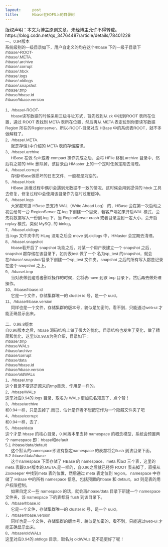 ```yaml
---
layout:     post
title:      Hbase在HDFS上的目录树
---
```

<div id="article_content" class="article_content clearfix csdn-tracking-statistics" data-pid="blog" data-mod="popu_307" data-dsm="post">
								<div class="article-copyright">
					版权声明：本文为博主原创文章，未经博主允许不得转载。					https://blog.csdn.net/qq_34764487/article/details/78401228				</div>
								            <link rel="stylesheet" href="https://csdnimg.cn/release/phoenix/template/css/ck_htmledit_views-f76675cdea.css">
						<div class="htmledit_views" id="content_views">
                
<div style="color:rgb(69,69,69);font-family:Verdana, Geneva, Arial, Helvetica, sans-serif;font-size:13px;">
<span>一、0.94版本</span></div>
<div style="color:rgb(69,69,69);font-family:Verdana, Geneva, Arial, Helvetica, sans-serif;font-size:13px;">
系统级别的一级目录如下，用户自定义的均在这个/hbase 下的一级子目录下</div>
<div style="color:rgb(69,69,69);font-family:Verdana, Geneva, Arial, Helvetica, sans-serif;font-size:13px;">
/hbase/-ROOT-</div>
<div style="color:rgb(69,69,69);font-family:Verdana, Geneva, Arial, Helvetica, sans-serif;font-size:13px;">
/hbase/.META.</div>
<div style="color:rgb(69,69,69);font-family:Verdana, Geneva, Arial, Helvetica, sans-serif;font-size:13px;">
/hbase/.archive</div>
<div style="color:rgb(69,69,69);font-family:Verdana, Geneva, Arial, Helvetica, sans-serif;font-size:13px;">
/hbase/.corrupt</div>
<div style="color:rgb(69,69,69);font-family:Verdana, Geneva, Arial, Helvetica, sans-serif;font-size:13px;">
/hbase/.hbck</div>
<div style="color:rgb(69,69,69);font-family:Verdana, Geneva, Arial, Helvetica, sans-serif;font-size:13px;">
/hbase/.logs</div>
<div style="color:rgb(69,69,69);font-family:Verdana, Geneva, Arial, Helvetica, sans-serif;font-size:13px;">
/hbase/.oldlogs</div>
<div style="color:rgb(69,69,69);font-family:Verdana, Geneva, Arial, Helvetica, sans-serif;font-size:13px;">
/hbase/.snapshot</div>
<div style="color:rgb(69,69,69);font-family:Verdana, Geneva, Arial, Helvetica, sans-serif;font-size:13px;">
/hbase/.tmp</div>
<div style="color:rgb(69,69,69);font-family:Verdana, Geneva, Arial, Helvetica, sans-serif;font-size:13px;">
/hbase/hbase.id</div>
<div style="color:rgb(69,69,69);font-family:Verdana, Geneva, Arial, Helvetica, sans-serif;font-size:13px;">
/hbase/hbase.version</div>
<div style="color:rgb(69,69,69);font-family:Verdana, Geneva, Arial, Helvetica, sans-serif;font-size:13px;">
 </div>
<div style="color:rgb(69,69,69);font-family:Verdana, Geneva, Arial, Helvetica, sans-serif;font-size:13px;">
<span>1、/hbase/-ROOT-</span></div>
<div style="color:rgb(69,69,69);font-family:Verdana, Geneva, Arial, Helvetica, sans-serif;font-size:13px;">
<span>    </span> hbase读写数据的时候采用三级寻址方式，首先找到从 zk 中找到ROOT 表所在位置，通过 ROOT 表找到 META 表所在位置，然后再从 META 表定位到你要读写数据Region 所在的Regionserver。所以-ROOT-目录对应 HBase 中的系统表ROOT，就不多做解释了。</div>
<div style="color:rgb(69,69,69);font-family:Verdana, Geneva, Arial, Helvetica, sans-serif;font-size:13px;">
<span>2、/hbase/.META.</span></div>
<div style="color:rgb(69,69,69);font-family:Verdana, Geneva, Arial, Helvetica, sans-serif;font-size:13px;">
     就是存储1中介绍的 META 表的存储路径。</div>
<div style="color:rgb(69,69,69);font-family:Verdana, Geneva, Arial, Helvetica, sans-serif;font-size:13px;">
<span>3、/hbase/.archive</span></div>
<div style="color:rgb(69,69,69);font-family:Verdana, Geneva, Arial, Helvetica, sans-serif;font-size:13px;">
<span>     </span>HBase 在做 Split或者 compact 操作完成之后，会将 HFile 移到.archive 目录中，然后将之前的 hfile 删除掉，该目录由 HMaster 上的一个定时任务定期去清理。</div>
<div style="color:rgb(69,69,69);font-family:Verdana, Geneva, Arial, Helvetica, sans-serif;font-size:13px;">
<span>4、/hbase/.corrupt</span></div>
<div style="color:rgb(69,69,69);font-family:Verdana, Geneva, Arial, Helvetica, sans-serif;font-size:13px;">
<span>     </span>存储HBase做损坏的日志文件，一般都是为空的。<span> </span></div>
<div style="color:rgb(69,69,69);font-family:Verdana, Geneva, Arial, Helvetica, sans-serif;font-size:13px;">
<span>5、/hbase/.hbck</span></div>
<div style="color:rgb(69,69,69);font-family:Verdana, Geneva, Arial, Helvetica, sans-serif;font-size:13px;">
     HBase 运维过程中偶尔会遇到元数据不一致的情况，这时候会用到提供的 hbck 工具去修复，修复过程中会使用该目录作为临时过度缓冲。</div>
<div style="color:rgb(69,69,69);font-family:Verdana, Geneva, Arial, Helvetica, sans-serif;font-size:13px;">
<span>6、/hbase/.logs</span></div>
<div style="color:rgb(69,69,69);font-family:Verdana, Geneva, Arial, Helvetica, sans-serif;font-size:13px;">
<span>     </span>大家都知道 HBase 是支持 WAL（Write Ahead Log） 的，HBase 会在第一次启动之初会给每一台 RegionServer 在.log 下创建一个目录，若客户端如果开启WAL 模式，会先将数据写入一份到.log 下，当 RegionServer crash 或者目录达到一定大小，会开启 replay 模式，类似 MySQL 的 binlog。</div>
<div style="color:rgb(69,69,69);font-family:Verdana, Geneva, Arial, Helvetica, sans-serif;font-size:13px;">
<span>7、/hbase/.oldlogs</span></div>
<div style="color:rgb(69,69,69);font-family:Verdana, Geneva, Arial, Helvetica, sans-serif;font-size:13px;">
当.logs 文件夹中的 HLog 没用之后会 move 到.oldlogs 中，HMaster 会定期去清理。</div>
<div style="color:rgb(69,69,69);font-family:Verdana, Geneva, Arial, Helvetica, sans-serif;font-size:13px;">
<span>8、/hbase/.snapshot</span></div>
<div style="color:rgb(69,69,69);font-family:Verdana, Geneva, Arial, Helvetica, sans-serif;font-size:13px;">
<span>     </span>hbase若开启了 snapshot 功能之后，对某一个用户表建立一个 snapshot 之后，snapshot 都存储在该目录下，如对表test 做了一个 名为sp_test 的snapshot，就会在/hbase/.snapshot/目录下创建一个sp_test 文件夹，snapshot 之后的所有写入都是记录在这个 snapshot 之上。</div>
<div style="color:rgb(69,69,69);font-family:Verdana, Geneva, Arial, Helvetica, sans-serif;font-size:13px;">
<span>9、/hbase/.tmp</span></div>
<div style="color:rgb(69,69,69);font-family:Verdana, Geneva, Arial, Helvetica, sans-serif;font-size:13px;">
     当对表做创建或者删除操作的时候，会将表move 到该 tmp 目录下，然后再去做处理操作。</div>
<div style="color:rgb(69,69,69);font-family:Verdana, Geneva, Arial, Helvetica, sans-serif;font-size:13px;">
<span>10、/hbase/hbase.id</span></div>
<div style="color:rgb(69,69,69);font-family:Verdana, Geneva, Arial, Helvetica, sans-serif;font-size:13px;">
     它是一个文件，存储集群唯一的 cluster id 号，是一个 uuid。</div>
<div style="color:rgb(69,69,69);font-family:Verdana, Geneva, Arial, Helvetica, sans-serif;font-size:13px;">
<span>11、/hbase/hbase.version</span></div>
<div style="color:rgb(69,69,69);font-family:Verdana, Geneva, Arial, Helvetica, sans-serif;font-size:13px;">
     同样也是一个文件，存储集群的版本号，貌似是加密的，看不到，只能通过web-ui 才能正确显示出来。</div>
<div style="color:rgb(69,69,69);font-family:Verdana, Geneva, Arial, Helvetica, sans-serif;font-size:13px;">
 </div>
<div style="color:rgb(69,69,69);font-family:Verdana, Geneva, Arial, Helvetica, sans-serif;font-size:13px;">
<span>二、0.98.8版本</span></div>
<div style="color:rgb(69,69,69);font-family:Verdana, Geneva, Arial, Helvetica, sans-serif;font-size:13px;">
自0.96版本之后，hbase 源码结构上做了很大的优化，目录结构也发生了变化，做了精简和优化，这里以0.98.8为例介绍，目录如下：</div>
<div style="color:rgb(69,69,69);font-family:Verdana, Geneva, Arial, Helvetica, sans-serif;font-size:13px;">
/hbase/.tmp</div>
<div style="color:rgb(69,69,69);font-family:Verdana, Geneva, Arial, Helvetica, sans-serif;font-size:13px;">
/hbase/WALs</div>
<div style="color:rgb(69,69,69);font-family:Verdana, Geneva, Arial, Helvetica, sans-serif;font-size:13px;">
/hbase/archive</div>
<div style="color:rgb(69,69,69);font-family:Verdana, Geneva, Arial, Helvetica, sans-serif;font-size:13px;">
/hbase/corrupt</div>
<div style="color:rgb(69,69,69);font-family:Verdana, Geneva, Arial, Helvetica, sans-serif;font-size:13px;">
/hbase/data</div>
<div style="color:rgb(69,69,69);font-family:Verdana, Geneva, Arial, Helvetica, sans-serif;font-size:13px;">
/hbase/hbase.id</div>
<div style="color:rgb(69,69,69);font-family:Verdana, Geneva, Arial, Helvetica, sans-serif;font-size:13px;">
/hbase/hbase.version</div>
<div style="color:rgb(69,69,69);font-family:Verdana, Geneva, Arial, Helvetica, sans-serif;font-size:13px;">
/hbase/oldWALs</div>
<div style="color:rgb(69,69,69);font-family:Verdana, Geneva, Arial, Helvetica, sans-serif;font-size:13px;">
<span>1、/hbase/.tmp</span></div>
<div style="color:rgb(69,69,69);font-family:Verdana, Geneva, Arial, Helvetica, sans-serif;font-size:13px;">
<span>这个目录不变还是原来的tmp目录，作用是一样的。</span></div>
<div style="color:rgb(69,69,69);font-family:Verdana, Geneva, Arial, Helvetica, sans-serif;font-size:13px;">
<span>2、/hbase/WALs</span></div>
<div style="color:rgb(69,69,69);font-family:Verdana, Geneva, Arial, Helvetica, sans-serif;font-size:13px;">
这里对应0.94的.logs 目录，取名为 WALs 更加见名知意了，点个赞！</div>
<div style="color:rgb(69,69,69);font-family:Verdana, Geneva, Arial, Helvetica, sans-serif;font-size:13px;">
<span>3、/hbase/archive</span></div>
<div style="color:rgb(69,69,69);font-family:Verdana, Geneva, Arial, Helvetica, sans-serif;font-size:13px;">
<span>和0.94一样，只是去掉了.而已，估计是作者不想把它作为一个隐藏文件夹了吧</span></div>
<div style="color:rgb(69,69,69);font-family:Verdana, Geneva, Arial, Helvetica, sans-serif;font-size:13px;">
<span>4、/hbase/corrupt</span></div>
<div style="color:rgb(69,69,69);font-family:Verdana, Geneva, Arial, Helvetica, sans-serif;font-size:13px;">
<span>和0.94一样，去了.</span></div>
<div style="color:rgb(69,69,69);font-family:Verdana, Geneva, Arial, Helvetica, sans-serif;font-size:13px;">
<span>5、/hbase/data</span></div>
<div style="color:rgb(69,69,69);font-family:Verdana, Geneva, Arial, Helvetica, sans-serif;font-size:13px;">
这个才是 hbase 的核心目录，0.98版本里支持 namespace 的概念模型，系统会预置两个 namespace 即：hbase和default</div>
<div style="color:rgb(69,69,69);font-family:Verdana, Geneva, Arial, Helvetica, sans-serif;font-size:13px;">
<span>5.1 /hbase/data/default</span></div>
<div style="color:rgb(69,69,69);font-family:Verdana, Geneva, Arial, Helvetica, sans-serif;font-size:13px;">
     这个默认的namespace即没有指定namespace 的表都将会flush 到该目录下面。</div>
<div style="color:rgb(69,69,69);font-family:Verdana, Geneva, Arial, Helvetica, sans-serif;font-size:13px;">
<span>5.2 /hbase/data/hbase</span></div>
<div style="color:rgb(69,69,69);font-family:Verdana, Geneva, Arial, Helvetica, sans-serif;font-size:13px;">
     这个namespace 下面存储了 HBase 的 namespace、meta 和acl 三个表，这里的 meta 表跟0.94版本的.META.是一样的，自0.96之后就已经将 ROOT 表去掉了，直接从Zookeeper 中找到meta 表的位置，然后通过 meta 表定位到 region。 namespace 中存储了 HBase 中的所有 namespace 信息，包括预置的hbase 和 default。acl 则是表的用户权限控制。</div>
<div style="color:rgb(69,69,69);font-family:Verdana, Geneva, Arial, Helvetica, sans-serif;font-size:13px;">
     如果自定义一些 namespace 的话，就会再/hbase/data 目录下新建一个 namespace 文件夹，该 namespace 下的表都将 flush 到该目录下。</div>
<div style="color:rgb(69,69,69);font-family:Verdana, Geneva, Arial, Helvetica, sans-serif;font-size:13px;">
<span>6、/hbase/hbase.id</span></div>
<div style="color:rgb(69,69,69);font-family:Verdana, Geneva, Arial, Helvetica, sans-serif;font-size:13px;">
<span>     </span>它是一个文件，存储集群唯一的 cluster id 号，是一个 uuid<span>。<br></span></div>
<div style="color:rgb(69,69,69);font-family:Verdana, Geneva, Arial, Helvetica, sans-serif;font-size:13px;">
<span>7、/hbase/hbase.version</span></div>
<div style="color:rgb(69,69,69);font-family:Verdana, Geneva, Arial, Helvetica, sans-serif;font-size:13px;">
<span>     </span>同样也是一个文件，存储集群的版本号，貌似是加密的，看不到，只能通过web-ui 才能正确显示出来<span>。<br></span></div>
<div style="color:rgb(69,69,69);font-family:Verdana, Geneva, Arial, Helvetica, sans-serif;font-size:13px;">
<span>8、/hbase/oldWALs</span></div>
<div style="color:rgb(69,69,69);font-family:Verdana, Geneva, Arial, Helvetica, sans-serif;font-size:13px;">
这里对应0.94的.oldlogs 目录，取名为 oldWALs 是不是更好了呢！</div>
            </div>
                </div>